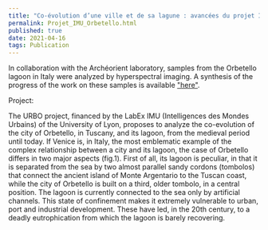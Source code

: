 ```yaml
---
title: "Co-évolution d’une ville et de sa lagune : avancées du projet IMU-Orbetello"
permalink: Projet_IMU_Orbetello.html
published: true
date: 2021-04-16
tags: Publication
---
```


In collaboration with the Archéorient laboratory, samples from the Orbetello lagoon in Italy were analyzed by hyperspectral imaging. A synthesis of the progress of the work on these samples is available <a href="https://archeorient.hypotheses.org/15957">"here"</a>.

Project:

The URBO project, financed by the LabEx IMU (Intelligences des Mondes Urbains) of the University of Lyon, proposes to analyze the co-evolution of the city of Orbetello, in Tuscany, and its lagoon, from the medieval period until today. If Venice is, in Italy, the most emblematic example of the complex relationship between a city and its lagoon, the case of Orbetello differs in two major aspects (fig.1). First of all, its lagoon is peculiar, in that it is separated from the sea by two almost parallel sandy cordons (tombolos) that connect the ancient island of Monte Argentario to the Tuscan coast, while the city of Orbetello is built on a third, older tombolo, in a central position. The lagoon is currently connected to the sea only by artificial channels. This state of confinement makes it extremely vulnerable to urban, port and industrial development. These have led, in the 20th century, to a deadly eutrophication from which the lagoon is barely recovering.

